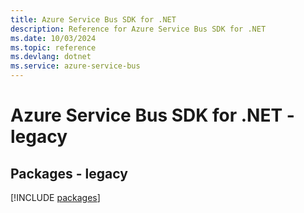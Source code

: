```yaml
---
title: Azure Service Bus SDK for .NET
description: Reference for Azure Service Bus SDK for .NET
ms.date: 10/03/2024
ms.topic: reference
ms.devlang: dotnet
ms.service: azure-service-bus
---
```

# Azure Service Bus SDK for .NET - legacy
## Packages - legacy
[!INCLUDE [packages](service-bus-index.md)]